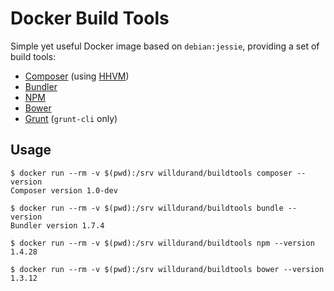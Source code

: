 Docker Build Tools
==================

Simple yet useful Docker image based on `debian:jessie`, providing a set of
build tools:

* [Composer](https://getcomposer.org/) (using [HHVM](https://getcomposer.org/))
* [Bundler](http://bundler.io/)
* [NPM](https://www.npmjs.com/)
* [Bower](http://bower.io/)
* [Grunt](http://gruntjs.com/) (`grunt-cli` only)


Usage
-----

    $ docker run --rm -v $(pwd):/srv willdurand/buildtools composer --version
    Composer version 1.0-dev

    $ docker run --rm -v $(pwd):/srv willdurand/buildtools bundle --version
    Bundler version 1.7.4

    $ docker run --rm -v $(pwd):/srv willdurand/buildtools npm --version
    1.4.28

    $ docker run --rm -v $(pwd):/srv willdurand/buildtools bower --version
    1.3.12
